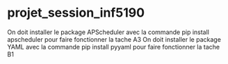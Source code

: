 # projet_session_inf5190

On doit installer le package APScheduler avec la commande pip install apscheduler  pour faire fonctionner la tache A3
On doit installer le package YAML avec la commande pip install pyyaml pour faire fonctionner la tache B1
